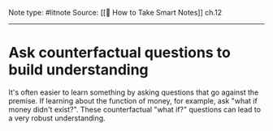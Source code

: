 Note type: #litnote
Source: [[📖 How to Take Smart Notes]] ch.12

---
# Ask counterfactual questions to build understanding
It's often easier to learn something by asking questions that go against the premise. If learning about the function of money, for example, ask "what if money didn't exist?". These counterfactual "what if?" questions can lead to a very robust understanding.